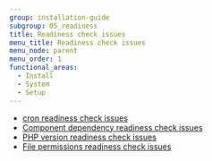 ```yaml
---
group: installation-guide
subgroup: 05_readiness
title: Readiness check issues
menu_title: Readiness check issues
menu_node: parent
menu_order: 1
functional_areas:
  - Install
  - System
  - Setup
---
```


*  [cron readiness check issues](https://support.magento.com/hc/en-us/articles/360032952852)
*  [Component dependency readiness check issues](https://support.magento.com/hc/en-us/articles/360033469652)
*  [PHP version readiness check issues](https://support.magento.com/hc/en-us/articles/360034594431)
*  [File permissions readiness check issues](https://support.magento.com/hc/en-us/articles/360034224232)
